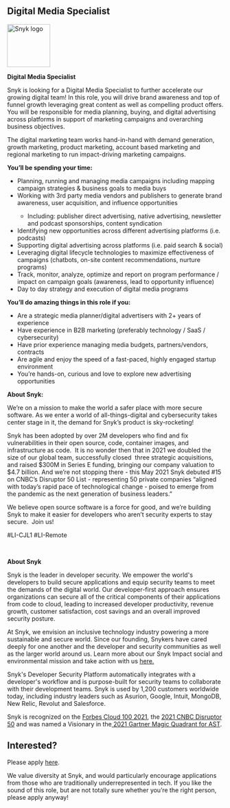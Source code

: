 Digital Media Specialist
---

<img src="https://res.cloudinary.com/snyk/image/upload/v1537345894/press-kit/brand/logo-black.png" width="100" alt="Snyk logo" />

<p><strong>Digital Media Specialist</strong></p>
<p><span style="font-weight: 400;">Snyk is looking for a Digital Media Specialist to further accelerate our growing digital team! In this role, you will drive brand awareness and top of funnel growth leveraging great content as well as compelling product offers. You will be responsible for media planning, buying, and digital advertising across platforms in support of marketing campaigns and overarching business objectives.&nbsp;</span></p>
<p><span style="font-weight: 400;">The digital marketing team works hand-in-hand with demand generation, growth marketing, product marketing, account based marketing and regional marketing to run impact-driving marketing campaigns.&nbsp;</span></p>
<p><strong>You’ll be spending your time:</strong></p>
<ul>
<li style="font-weight: 400;"><span style="font-weight: 400;">Planning, running and managing media campaigns including mapping campaign strategies &amp; business goals to media buys</span></li>
<li style="font-weight: 400;"><span style="font-weight: 400;">Working with 3rd party media vendors and publishers to generate brand awareness, user acquisition, and influence opportunities&nbsp;</span></li>
<ul>
<li style="font-weight: 400;"><span style="font-weight: 400;">Including: publisher direct advertising, native advertising, newsletter and podcast sponsorships, content syndication&nbsp;</span></li>
</ul>
<li style="font-weight: 400;"><span style="font-weight: 400;">Identifying new opportunities across different advertising platforms (i.e. podcasts)</span></li>
<li style="font-weight: 400;"><span style="font-weight: 400;">Supporting digital advertising across platforms (i.e. paid search &amp; social)</span></li>
<li style="font-weight: 400;"><span style="font-weight: 400;">Leveraging digital lifecycle technologies to maximize effectiveness of campaigns (chatbots, on-site content recommendations, nurture programs)</span></li>
<li style="font-weight: 400;"><span style="font-weight: 400;">Track, monitor, analyze, optimize and report on program performance / impact on campaign goals (awareness, lead to opportunity influence)</span></li>
<li style="font-weight: 400;"><span style="font-weight: 400;">Day to day strategy and execution of digital media programs</span></li>
</ul>
<p><strong>You’ll do amazing things in this role if you:</strong></p>
<ul>
<li style="font-weight: 400;"><span style="font-weight: 400;">Are a strategic media planner/digital advertisers with 2+ years of experience</span></li>
<li style="font-weight: 400;"><span style="font-weight: 400;">Have experience in B2B marketing (preferably technology / SaaS / cybersecurity)</span></li>
<li style="font-weight: 400;"><span style="font-weight: 400;">Have prior experience managing media budgets, partners/vendors, contracts</span></li>
<li style="font-weight: 400;"><span style="font-weight: 400;">Are agile and enjoy the speed of a fast-paced, highly engaged startup environment</span></li>
<li style="font-weight: 400;"><span style="font-weight: 400;">You’re hands-on, curious and love to explore new advertising opportunities</span></li>
</ul>
<p><strong>About Snyk:&nbsp;</strong></p>
<p><span style="font-weight: 400;">We’re on a mission to make the world a safer place with more secure software. As we enter a world of all-things-digital and cybersecurity takes center stage in it, the demand for Snyk’s product is sky-rocketing!&nbsp;&nbsp;</span></p>
<p><span style="font-weight: 400;">Snyk has been adopted by over 2M developers who find and fix vulnerabilities in their open source, code, container images, and infrastructure as code.&nbsp; It is no wonder then that in 2021 we doubled the size of our global team, successfully closed&nbsp; three strategic acquisitions, and raised $300M in Series E funding, bringing our company valuation to&nbsp; $4.7 billion. And we’re not stopping there - this May 2021 Snyk debuted #15 on CNBC’s Disruptor 50 List - representing 50 private companies “aligned with today’s rapid pace of technological change - poised to emerge from the pandemic as the next generation of business leaders.”&nbsp;</span></p>
<p><span style="font-weight: 400;">We believe open source software is a force for good, and we’re building Snyk to make it easier for developers who aren’t security experts to stay secure.&nbsp; Join us!</span></p>
<p><span style="font-weight: 400;">#LI-CJL1 #LI-Remote</span></p>
<p>&nbsp;</p><div class="content-conclusion"><p><strong>About Snyk</strong></p>
<p><span style="font-weight: 400;">Snyk is the leader in developer security. We empower the world's developers to build secure applications and equip security teams to meet the demands of the digital world. Our developer-first approach ensures organizations can secure all of the critical components of their applications from code to cloud, leading to increased developer productivity, revenue growth, customer satisfaction, cost savings and an overall improved security posture.&nbsp;</span></p>
<p><span style="font-weight: 400;">At Snyk, we envision an inclusive technology industry powering a more sustainable and secure world.</span> <span style="font-weight: 400;">Since our founding, Snykers have cared deeply for one another and the developer and security communities as well as the larger world around us. Learn more about our Snyk Impact social and environmental mission and take action with us </span><a href="https://snyk.io/about/snyk-impact/"><span style="font-weight: 400;">here.</span></a></p>
<p><span style="font-weight: 400;">Snyk's Developer Security Platform automatically integrates with a developer's workflow and is purpose-built for security teams to collaborate with their development teams. Snyk is used by 1,200 customers worldwide today, including industry leaders such as Asurion, Google, Intuit, MongoDB, New Relic, Revolut and Salesforce.</span></p>
<p><span style="font-weight: 400;">Snyk is recognized on the </span><a href="https://www.forbes.com/cloud100/#6f24b5ba5f94"><span style="font-weight: 400;">Forbes Cloud 100 2021</span></a><span style="font-weight: 400;">, the </span><a href="https://www.cnbc.com/2021/05/25/these-are-the-2021-cnbc-disruptor-50-companies.html"><span style="font-weight: 400;">2021 CNBC Disruptor 50</span></a><span style="font-weight: 400;"> and was named a Visionary in the</span><a href="https://snyk.io/blog/snyk-visionary-2021-gartner-magic-quadrant-for-ast/"><span style="font-weight: 400;"> 2021 Gartner Magic Quadrant for AST</span></a><span style="font-weight: 400;">.</span></p></div>

Interested?
---

Please apply [here](https://boards.greenhouse.io/snyk/jobs/5322056002#app).

We value diversity at Snyk, and would particularly encourage applications from those who are traditionally underrepresented in tech.
If you like the sound of this role, but are not totally sure whether you’re the right person, please apply anyway!
